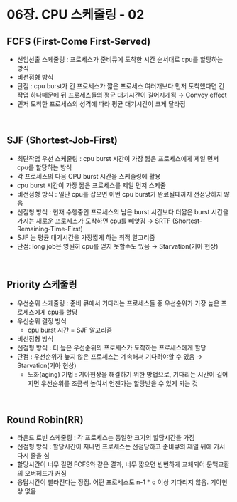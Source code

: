 # 06장. CPU 스케줄링 - 02

## FCFS (First-Come First-Served)

- 선입선출 스케줄링 : 프로세스가 준비큐에 도착한 시간 순서대로 cpu를 할당하는 방식
- 비선점형 방식
- 단점 : cpu burst가 긴 프로세스가 짧은 프로세스 여러개보다 먼저 도착했다면 긴 작업 하나때문에 뒤 프로세스들의 평균 대기시간이 길어지게됨 → Convoy effect
- 먼저 도착한 프로세스의 성격에 따라 평균 대기시간이 크게 달라짐

<br>

## SJF (Shortest-Job-First)

- 최단작업 우선 스케줄링 : cpu burst 시간이 가장 짧은 프로세스에게 제일 먼저 cpu를 할당하는 방식
- 각 프로세스의 다음 CPU burst 시간을 스케줄링에 활용
- cpu burst 시간이 가장 짧은 프로세스를 제일 먼저 스케줄
- 비선점형 방식 : 일단 cpu를 잡으면 이번 cpu burst가 완료될때까지 선점당하지 않음
- 선점형 방식 : 현재 수행중인 프로세스의 남은 burst 시간보다 더짧은 burst 시간을 가지는 새로운 프로세스가 도착하면 cpu를 빼앗김 → SRTF (Shortest-Remaining-Time-First)
- SJF 는 평균 대기시간을 가장짧게 하는 최적 알고리즘
- 단점: long job은 영원히 cpu를 얻지 못할수도 있음 → Starvation(기아 현상)

<br>

## Priority 스케줄링

- 우선순위 스케줄링 : 준비 큐에서 기다리는 프로세스들 중 우선순위가 가장 높은 프로세스에게 cpu를 할당
- 우선순위 결정 방식
    - cpu burst 시간 = SJF 알고리즘
- 비선점형 방식
- 선점형 방식 : 더 높은 우선순위의 프로세스가 도착하는 프로세스에게 할당
- 단점 : 우선순위가 높지 않은 프로세스는 계속해서 기다려야할 수 있음 → Starvation(기아 현상)
    - 노화(aging) 기법 : 기아현상을 해결하기 위한 방법으로, 기다리는 시간이 길어지면 우선순위를 조금씩 높여서 언젠가는 할당받을 수 있게 되는 것
    

<br>

## Round Robin(RR)

- 라운드 로빈 스케줄링 : 각 프로세스는 동일한 크기의 할당시간을 가짐
- 선점형 방식 : 할당시간이 지나면 프로세스는 선점당하고 준비큐의 제일 뒤에 가서 다시 줄을 섬
- 할당시간이 너무 길면 FCFS와 같은 결과, 너무 짧으면 빈번하게 교체되어 문맥교환의 오버헤드가 커짐
- 응답시간이 빨라진다는 장점. 어떤 프로세스도 n-1 * q 이상 기다리지 않음. 기아현상 없음
